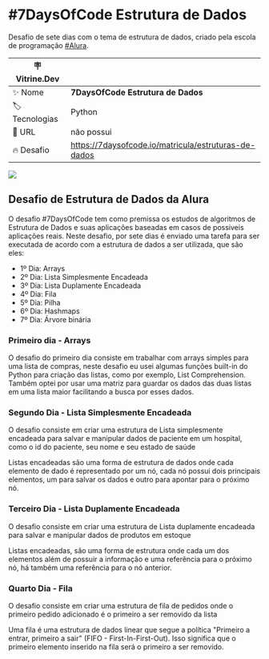 # #7DaysOfCode Estrutura de Dados

Desafio de sete dias com o tema de estrutura de dados, criado pela escola de programação <a href="https://www.alura.com.br/">#Alura</a>.

| :placard: Vitrine.Dev |     |
| -------------  | --- |
| :sparkles: Nome        | **7DaysOfCode Estrutura de Dados**
| :label: Tecnologias | Python
| :rocket: URL         | não possui
| :fire: Desafio     | https://7daysofcode.io/matricula/estruturas-de-dados


![](https://7daysofcode.io/assets/img/background-7days.1691614118.svg#vitrinedev)

## Desafio de Estrutura de Dados da Alura 

O desafio #7DaysOfCode tem como premissa os estudos de algoritmos de Estrutura de Dados e suas aplicações baseadas em casos de possiveis aplicações reais. Neste desafio, por sete dias é enviado uma tarefa para ser executada de acordo com a estrutura de dados a ser utilizada, que são eles:

- 1º Dia: Arrays
- 2º Dia: Lista Simplesmente Encadeada
- 3º Dia: Lista Duplamente Encadeada
- 4º Dia: Fila
- 5º Dia: Pilha
- 6º Dia: Hashmaps
- 7º Dia: Árvore binária

### Primeiro dia - Arrays

<p>O desafio do primeiro dia consiste em trabalhar com arrays simples para uma lista de compras, neste desafio eu usei algumas funções built-in do Python para criação das listas, como por exemplo, List Comprehension.<br>
Também optei por usar uma matriz para guardar os dados das duas listas em uma lista maior facilitando a busca por esses dados.
</p>


### Segundo Dia - Lista Simplesmente Encadeada

<p>O desafio consiste em criar uma estrutura de Lista simplesmente encadeada para salvar e manipular dados de paciente em um hospital, como o id do paciente, seu nome e seu estado de saúde</p>

<p>Listas encadeadas são uma forma de estrutura de dados onde cada elemento de dado é representado por um nó, cada nó possui dois principais elementos, um para salvar os dados e outro para apontar para o próximo nó.</p>

### Terceiro Dia - Lista Duplamente Encadeada

<p>O desafio consiste em criar uma estrutura de Lista duplamente encadeada para salvar e manipular dados de produtos em estoque</p>

<p>Listas encadeadas, são uma forma de estrutura onde cada um dos elementos além de possuir a informação e uma referência para o próximo nó, há também uma referência para o nó anterior.</p>

### Quarto Dia - Fila

<p>O desafio consiste em criar uma estrutura de fila de pedidos onde o primeiro pedido adicionado é o primeiro a ser removido da lista</p>

<p>Uma fila é uma estrutura de dados linear que segue a política "Primeiro a entrar, primeiro a sair" (FIFO - First-In-First-Out). Isso significa que o primeiro elemento inserido na fila será o primeiro a ser removido.</p>
